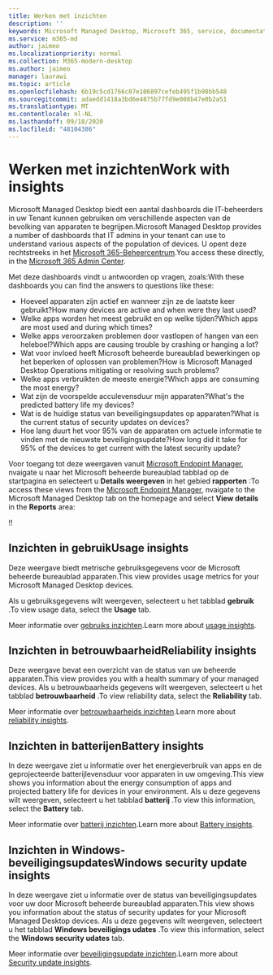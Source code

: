 ```yaml
---
title: Werken met inzichten
description: ''
keywords: Microsoft Managed Desktop, Microsoft 365, service, documentatie
ms.service: m365-md
author: jaimeo
ms.localizationpriority: normal
ms.collection: M365-modern-desktop
ms.author: jaimeo
manager: laurawi
ms.topic: article
ms.openlocfilehash: 6b19c5cd1766c07e106897cefeb495f1b98bb548
ms.sourcegitcommit: adaedd1418a3bd6e4875b77fd9e008b47e0b2a51
ms.translationtype: MT
ms.contentlocale: nl-NL
ms.lasthandoff: 09/18/2020
ms.locfileid: "48104386"
---
```

# <a name="work-with-insights"></a><span data-ttu-id="3d50a-103">Werken met inzichten</span><span class="sxs-lookup"><span data-stu-id="3d50a-103">Work with insights</span></span>

<span data-ttu-id="3d50a-104">Microsoft Managed Desktop biedt een aantal dashboards die IT-beheerders in uw Tenant kunnen gebruiken om verschillende aspecten van de bevolking van apparaten te begrijpen.</span><span class="sxs-lookup"><span data-stu-id="3d50a-104">Microsoft Managed Desktop provides a number of dashboards that IT admins in your tenant can use to understand various aspects of the population of devices.</span></span> <span data-ttu-id="3d50a-105">U opent deze rechtstreeks in het [Microsoft 365-Beheercentrum](https://admin.microsoft.com/adminportal/home?previewoff=false#/microsoftmanageddesktop).</span><span class="sxs-lookup"><span data-stu-id="3d50a-105">You access these directly, in the [Microsoft 365 Admin Center](https://admin.microsoft.com/adminportal/home?previewoff=false#/microsoftmanageddesktop).</span></span>

<span data-ttu-id="3d50a-106">Met deze dashboards vindt u antwoorden op vragen, zoals:</span><span class="sxs-lookup"><span data-stu-id="3d50a-106">With these dashboards you can find the answers to questions like these:</span></span>

- <span data-ttu-id="3d50a-107">Hoeveel apparaten zijn actief en wanneer zijn ze de laatste keer gebruikt?</span><span class="sxs-lookup"><span data-stu-id="3d50a-107">How many devices are active and when were they last used?</span></span>
- <span data-ttu-id="3d50a-108">Welke apps worden het meest gebruikt en op welke tijden?</span><span class="sxs-lookup"><span data-stu-id="3d50a-108">Which apps are most used and during which times?</span></span>
- <span data-ttu-id="3d50a-109">Welke apps veroorzaken problemen door vastlopen of hangen van een heleboel?</span><span class="sxs-lookup"><span data-stu-id="3d50a-109">Which apps are causing trouble by crashing or hanging a lot?</span></span>
- <span data-ttu-id="3d50a-110">Wat voor invloed heeft Microsoft beheerde bureaublad bewerkingen op het beperken of oplossen van problemen?</span><span class="sxs-lookup"><span data-stu-id="3d50a-110">How is Microsoft Managed Desktop Operations mitigating or resolving such problems?</span></span>
- <span data-ttu-id="3d50a-111">Welke apps verbruikten de meeste energie?</span><span class="sxs-lookup"><span data-stu-id="3d50a-111">Which apps are consuming the most energy?</span></span>
- <span data-ttu-id="3d50a-112">Wat zijn de voorspelde acculevensduur mijn apparaten?</span><span class="sxs-lookup"><span data-stu-id="3d50a-112">What's the predicted battery life my devices?</span></span>
- <span data-ttu-id="3d50a-113">Wat is de huidige status van beveiligingsupdates op apparaten?</span><span class="sxs-lookup"><span data-stu-id="3d50a-113">What is the current status of security updates on devices?</span></span>
- <span data-ttu-id="3d50a-114">Hoe lang duurt het voor 95% van de apparaten om actuele informatie te vinden met de nieuwste beveiligingsupdate?</span><span class="sxs-lookup"><span data-stu-id="3d50a-114">How long did it take for 95% of the devices to get current with the latest security update?</span></span>

<span data-ttu-id="3d50a-115">Voor toegang tot deze weergaven vanuit [Microsoft Endopint Manager](https://endpoint.microsoft.com/), nvaigate u naar het Microsoft beheerde bureaublad tabblad op de startpagina en selecteert u **Details weergeven** in het gebied **rapporten** :</span><span class="sxs-lookup"><span data-stu-id="3d50a-115">To access these views from the [Microsoft Endopint Manager](https://endpoint.microsoft.com/), nvaigate to the Microsoft Managed Desktop tab on the homepage and select **View details** in the **Reports** area:</span></span>

<!--Update picture to show in MEM [Admin center with Reports area in the upper right including the device reports card and the "view details" link.](../../media/insights_overview.png)--><span data-ttu-id="3d50a-116">!</span><span class="sxs-lookup"><span data-stu-id="3d50a-116">!</span></span>


## <a name="usage-insights"></a><span data-ttu-id="3d50a-117">Inzichten in gebruik</span><span class="sxs-lookup"><span data-stu-id="3d50a-117">Usage insights</span></span>
<span data-ttu-id="3d50a-118">Deze weergave biedt metrische gebruiksgegevens voor de Microsoft beheerde bureaublad apparaten.</span><span class="sxs-lookup"><span data-stu-id="3d50a-118">This view provides usage metrics for your Microsoft Managed Desktop devices.</span></span> 

<span data-ttu-id="3d50a-119">Als u gebruiksgegevens wilt weergeven, selecteert u het tabblad **gebruik** .</span><span class="sxs-lookup"><span data-stu-id="3d50a-119">To view usage data, select the **Usage** tab.</span></span>

<span data-ttu-id="3d50a-120">Meer informatie over [gebruiks inzichten](usage-insights.md).</span><span class="sxs-lookup"><span data-stu-id="3d50a-120">Learn more about [usage insights](usage-insights.md).</span></span>

## <a name="reliability-insights"></a><span data-ttu-id="3d50a-121">Inzichten in betrouwbaarheid</span><span class="sxs-lookup"><span data-stu-id="3d50a-121">Reliability insights</span></span>
<span data-ttu-id="3d50a-122">Deze weergave bevat een overzicht van de status van uw beheerde apparaten.</span><span class="sxs-lookup"><span data-stu-id="3d50a-122">This view provides you with a health summary of your managed devices.</span></span> <span data-ttu-id="3d50a-123">Als u betrouwbaarheids gegevens wilt weergeven, selecteert u het tabblad **betrouwbaarheid** .</span><span class="sxs-lookup"><span data-stu-id="3d50a-123">To view reliability data, select the **Reliability** tab.</span></span>

<span data-ttu-id="3d50a-124">Meer informatie over [betrouwbaarheids inzichten](reliability-insights.md).</span><span class="sxs-lookup"><span data-stu-id="3d50a-124">Learn more about [reliability insights](reliability-insights.md).</span></span>

## <a name="battery-insights"></a><span data-ttu-id="3d50a-125">Inzichten in batterijen</span><span class="sxs-lookup"><span data-stu-id="3d50a-125">Battery insights</span></span>
<span data-ttu-id="3d50a-126">In deze weergave ziet u informatie over het energieverbruik van apps en de geprojecteerde batterijlevensduur voor apparaten in uw omgeving.</span><span class="sxs-lookup"><span data-stu-id="3d50a-126">This view shows you information about the energy consumption of apps and projected battery life for devices in your environment.</span></span> <span data-ttu-id="3d50a-127">Als u deze gegevens wilt weergeven, selecteert u het tabblad **batterij** .</span><span class="sxs-lookup"><span data-stu-id="3d50a-127">To view this information, select the **Battery** tab.</span></span>

<span data-ttu-id="3d50a-128">Meer informatie over [batterij inzichten](battery-insights.md).</span><span class="sxs-lookup"><span data-stu-id="3d50a-128">Learn more about [Battery insights](battery-insights.md).</span></span>

## <a name="windows-security-update-insights"></a><span data-ttu-id="3d50a-129">Inzichten in Windows-beveiligingsupdates</span><span class="sxs-lookup"><span data-stu-id="3d50a-129">Windows security update insights</span></span>

<span data-ttu-id="3d50a-130">In deze weergave ziet u informatie over de status van beveiligingsupdates voor uw door Microsoft beheerde bureaublad apparaten.</span><span class="sxs-lookup"><span data-stu-id="3d50a-130">This view shows you information about the status of security updates for your Microsoft Managed Desktop devices.</span></span> <span data-ttu-id="3d50a-131">Als u deze gegevens wilt weergeven, selecteert u het tabblad **Windows beveiligings udates** .</span><span class="sxs-lookup"><span data-stu-id="3d50a-131">To view this information, select the **Windows security udates** tab.</span></span>

<span data-ttu-id="3d50a-132">Meer informatie over [beveiligingsupdate inzichten](security-update-insights.md).</span><span class="sxs-lookup"><span data-stu-id="3d50a-132">Learn more about [Security update insights](security-update-insights.md).</span></span>
